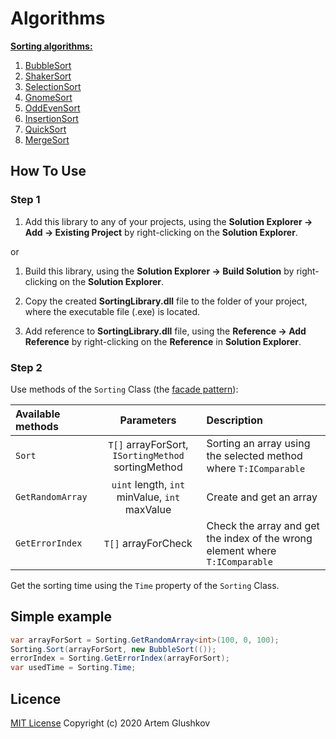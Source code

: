 # Algorithms

**[Sorting algorithms:](https://en.wikipedia.org/wiki/Sorting_algorithm)**

1. [BubbleSort](https://github.com/artgl42/Algorithms/blob/master/SortingLibrary/SortingLibrary/SortingMethod/BubbleSort.cs)
2. [ShakerSort](https://github.com/artgl42/Algorithms/blob/master/SortingLibrary/SortingLibrary/SortingMethod/ShakerSort.cs)
3. [SelectionSort](https://github.com/artgl42/Algorithms/blob/master/SortingLibrary/SortingLibrary/SortingMethod/SelectionSort.cs)
4. [GnomeSort](https://github.com/artgl42/Algorithms/blob/master/SortingLibrary/SortingLibrary/SortingMethod/GnomeSort.cs)
5. [OddEvenSort](https://github.com/artgl42/Algorithms/blob/master/SortingLibrary/SortingLibrary/SortingMethod/OddEvenSort.cs)
6. [InsertionSort](https://github.com/artgl42/Algorithms/blob/master/SortingLibrary/SortingLibrary/SortingMethod/InsertionSort.cs)
7. [QuickSort](https://github.com/artgl42/Algorithms/blob/master/SortingLibrary/SortingLibrary/SortingMethod/QuickSort.cs)
8. [MergeSort](https://github.com/artgl42/Algorithms/blob/master/SortingLibrary/SortingLibrary/SortingMethod/MergeSort.cs)

## How To Use

### **Step 1**

1. Add this library to any of your projects, using the **Solution Explorer -> Add -> Existing Project** by right-clicking on the **Solution Explorer**.

or

1. Build this library, using the **Solution Explorer -> Build Solution** by right-clicking on the **Solution Explorer**.

2. Copy the created **SortingLibrary.dll** file to the folder of your project, where the executable file (.exe) is located.

3. Add reference to **SortingLibrary.dll** file, using the **Reference -> Add Reference** by right-clicking on the **Reference** in **Solution Explorer**.

### **Step 2**

Use methods of the `Sorting` Class (the [facade pattern](https://en.wikipedia.org/wiki/Facade_pattern)):

Available methods | Parameters                                         | Description
:---------------- | :------------------------------------------------: | :--------------------------------
`Sort`            | `T[]` arrayForSort, `ISortingMethod` sortingMethod | Sorting an array using the selected method where `T:IComparable`
`GetRandomArray`  | `uint` length, `int` minValue, `int` maxValue      | Create and get an array
`GetErrorIndex`   | `T[]` arrayForCheck                                | Check the array and get the index of the wrong element where `T:IComparable`

Get the sorting time using the `Time` property of the `Sorting` Class.

## Simple example

```C#
var arrayForSort = Sorting.GetRandomArray<int>(100, 0, 100);
Sorting.Sort(arrayForSort, new BubbleSort(());
errorIndex = Sorting.GetErrorIndex(arrayForSort);
var usedTime = Sorting.Time;
```

## Licence

[MIT License](https://github.com/artgl42/Algorithms/blob/master/LICENSE) Copyright (c) 2020 Artem Glushkov
